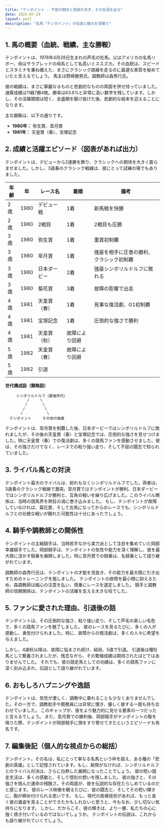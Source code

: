 ```yaml
---
title: "テンポイント - 不屈の闘志と悲劇の天才、その生涯を辿る"
date: 2025-07-29
layout: post
description: "名馬『テンポイント』の伝説と魅力を深堀り"
---
```


## 1. 馬の概要（血統、戦績、主な勝鞍）

テンポイントは、1978年4月28日生まれの芦毛の牡馬。父はアメリカの名馬リボー、母はサラブレッドの母系として名高いミススズカ。その血統は、スピードとスタミナを兼ね備えた、まさにクラシック路線を走るのに最適な素質を秘めていたと言えるでしょう。  馬主は野崎勝男氏、調教師は森秀行氏。

彼の戦績は、まさに華麗なるものと悲劇的なものの両面を併せ持っていました。通算成績は11戦7勝4敗。勝率は63.6%と非常に高い数字を残しています。しかし、その活躍期間は短く、全盛期を駆け抜けた後、悲劇的な結末を迎えることになります。

主な勝鞍は、以下の通りです。

* **1980年：**  弥生賞、皐月賞
* **1981年：**  天皇賞（春）、宝塚記念


## 2. 成績と活躍エピソード（図表があれば出力）

テンポイントは、デビューから2連勝を飾り、クラシックへの期待を大きく膨らませました。しかし、3歳春のクラシック戦線は、彼にとって試練の場でもありました。

| 年齢 | 年 | レース名           | 着順 | 備考                                      |
|-----|---|--------------------|-----|-------------------------------------------|
| 2歳  | 1980 | デビュー戦           | 1着 | 新馬戦を快勝                               |
| 2歳  | 1980 | 2戦目               | 1着 | 2戦目も圧勝                               |
| 3歳  | 1980 | 弥生賞               | 1着 | 重賞初制覇                                  |
| 3歳  | 1980 | 皐月賞               | 1着 | 強豪を相手に圧巻の勝利、クラシック初制覇 |
| 3歳  | 1980 | 日本ダービー           | 2着 | 強豪シンボリルドルフに敗れる                |
| 3歳  | 1980 | 菊花賞               | 3着 | 故障の影響で出走                               |
| 4歳  | 1981 | 天皇賞（春）         | 1着 | 見事な復活劇、G1初制覇                     |
| 4歳  | 1981 | 宝塚記念             | 1着 | 圧倒的な強さで勝利                         |
| 4歳  | 1981 | 天皇賞（秋）         | 故障により回避 |                                           |
| 5歳  | 1982 |  天皇賞（春）         | 故障により回避 |                                           |
| 5歳  | 1982 |  引退                               |     |                                           |


**世代構成図（簡略図）**

```
     シンボリルドルフ（最強世代）
          /     \
         /       \
        /         \
       /           \
  テンポイント     その他の強豪
```

テンポイントは、皐月賞を制覇した後、日本ダービーではシンボリルドルフに敗れましたが、その後の天皇賞（春）と宝塚記念では、圧倒的な強さを見せつけました。特に天皇賞（春）での復活劇は、多くの競馬ファンを感動させました。彼は、その強さだけでなく、レースでの粘り強い走り、そして不屈の闘志で知られていました。


## 3. ライバル馬との対決

テンポイント最大のライバルは、紛れもなくシンボリルドルフでした。両者は、3歳春のクラシック戦線で激突。皐月賞ではテンポイントが勝利、日本ダービーではシンボリルドルフが勝利と、互角の戦いを繰り広げました。このライバル関係は、当時の競馬界を熱狂の渦に巻き込みました。  もし、テンポイントが故障していなければ、菊花賞、そして古馬になってからのレースでも、シンボリルドルフとの壮絶な戦いが観れた可能性は十分にあったでしょう。


## 4. 騎手や調教師との関係性

テンポイントの主戦騎手は、当時若手ながら実力派として注目を集めていた岡部幸雄騎手でした。岡部騎手は、テンポイントの気性や能力を深く理解し、彼を最大限に活かす騎乗を展開しました。特に皐月賞での騎乗は、名騎乗として語り継がれています。

調教師の森秀行氏は、テンポイントの才能を見抜き、その能力を最大限に引き出すためのトレーニングを施しました。  テンポイントの故障を最小限に抑えるため、森調教師は細心の注意を払い、慎重にレースを選定しました。 騎手と調教師の信頼関係は、テンポイントの活躍を支える大きな柱でした。


## 5. ファンに愛された理由、引退後の話

テンポイントは、その圧倒的な強さ、粘り強い走り、そして芦毛の美しい毛色で、多くの競馬ファンを魅了しました。  彼のレースを見るたびに、多くの人が感動し、勇気付けられました。特に、故障からの復活劇は、多くの人々に希望を与えました。

しかし、4歳秋以降は、故障に悩まされ続け、結局、5歳で引退。  引退後は種牡馬として繋養されましたが、残念ながら、その繁殖成績は期待されたほどではありませんでした。  それでも、彼の競走馬としての功績は、多くの競馬ファンに深く刻み込まれ、伝説として語り継がれています。


## 6. おもしろハプニングや逸話

テンポイントは、気性が激しく、調教中に暴れることも少なくありませんでした。その一方で、調教助手や厩務員には非常に懐き、優しく接する一面も持ち合わせていました。  このギャップが、彼をより魅力的に見せる要素の一つだったと言えるでしょう。  また、皐月賞での勝利後、岡部騎手がテンポイントの鞍を降りた際、テンポイントが岡部騎手に頭をすり寄せてきたというエピソードも有名です。


## 7. 編集後記（個人的な視点からの総括）

テンポイント。その名は、私にとって単なる名馬という枠を超え、ある種の「悲劇の英雄」として記憶されています。もし、故障がなければ、シンボリルドルフとのライバル対決は、さらに白熱した展開になったことでしょう。  彼の短い競走生活は、多くの感動と、そして惜別の想いを残しました。  彼の強さと、その強さを阻んだ運命の残酷さ。その両面が、彼を伝説的な存在たらしめているのだと感じます。  彼のレース映像を観るたびに、彼の闘志と、そしてその短い輝きに、胸が締め付けられる思いです。  もし、現代の医療技術があれば、もっと長く彼の雄姿を見ることができたかもしれないと思うと、今もなお、少し切ない気持ちになります。  しかし、だからこそ、彼の輝きは、より一層、私たちの心に強く焼き付いているのではないでしょうか。  テンポイントの伝説は、これからも語り継がれていくでしょう。
